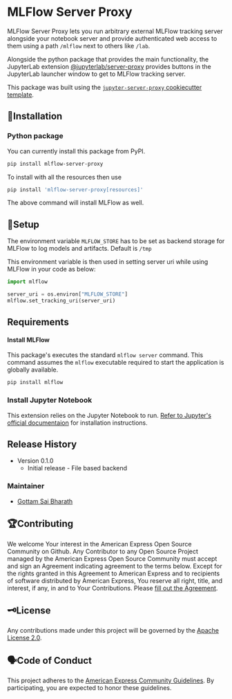 # MLFlow Server Proxy 

MLFlow Server Proxy lets you run arbitrary external MLFlow tracking server alongside your notebook server and provide authenticated web access to them using a path `/mlflow` next to others like `/lab`. 

Alongside the python package that provides the main functionality, the JupyterLab extension [@jupyterlab/server-proxy](https://github.com/jupyterhub/jupyter-server-proxy) provides buttons in the JupyterLab launcher window to get to MLFlow tracking server.

This package was built using the [`jupyter-server-proxy` cookiecutter template](https://github.com/jupyterhub/jupyter-server-proxy/tree/master/contrib/template).

##  🤹‍Installation

### Python package
You can currently install this package from PyPI.

```bash
pip install mlflow-server-proxy
```

To install with all the resources then use 

```bash
pip install 'mlflow-server-proxy[resources]'
```
The above command will install MLFlow as well.

##  🤹‍Setup 

The environment variable `MLFLOW_STORE` has to be set as backend storage for MLFlow to log models and artifacts. Default is `/tmp`

This environment variable is then used in setting server uri while using MLFlow in your code as below:

```python
import mlflow

server_uri = os.environ["MLFLOW_STORE"]
mlflow.set_tracking_uri(server_uri)
```
## Requirements

#### Install MLFlow 

This package's executes the standard `mlflow server` command. This command assumes the `mlflow` executable required to start the application is globally available.

```bash
pip install mlflow
```

### Install Jupyter Notebook

This extension relies on the Jupyter Notebook to run. [Refer to Jupyter's official documentaion](https://jupyter.org/install) for installation instructions.

## Release History

* Version 0.1.0
    * Initial release - File based backend

### Maintainer
 - [Gottam Sai Bharath](https://github.com/Gsbreddy)

##  🏆Contributing

We welcome Your interest in the American Express Open Source Community on Github. Any Contributor to
any Open Source Project managed by the American Express Open Source Community must accept and sign
an Agreement indicating agreement to the terms below. Except for the rights granted in this 
Agreement to American Express and to recipients of software distributed by American Express, You
reserve all right, title, and interest, if any, in and to Your Contributions. Please
[fill out the Agreement](https://cla-assistant.io/americanexpress/mlflow-server-proxy).

##  🗝️License

Any contributions made under this project will be governed by the
[Apache License 2.0](./LICENSE.txt).

##  🗣️Code of Conduct

This project adheres to the [American Express Community Guidelines](./CODE_OF_CONDUCT.md). By participating, you are expected to honor these
guidelines.